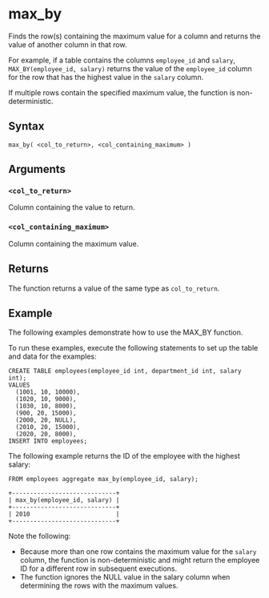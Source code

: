 # max_by

Finds the row(s) containing the maximum value for a column and returns the value of another column in that row.

For example, if a table contains the columns `employee_id` and `salary`, `MAX_BY(employee_id, salary)` returns the value of the `employee_id` column for the row that has the highest value in the `salary` column.

If multiple rows contain the specified maximum value, the function is non-deterministic.

## Syntax

```scopeql
max_by( <col_to_return>, <col_containing_maximum> )
```

## Arguments

### `<col_to_return>`

Column containing the value to return.

### `<col_containing_maximum>`

Column containing the maximum value.

## Returns

The function returns a value of the same type as `col_to_return`.

## Example

The following examples demonstrate how to use the MAX_BY function.

To run these examples, execute the following statements to set up the table and data for the examples:

```scopeql
CREATE TABLE employees(employee_id int, department_id int, salary int);
VALUES
  (1001, 10, 10000),
  (1020, 10, 9000),
  (1030, 10, 8000),
  (900, 20, 15000),
  (2000, 20, NULL),
  (2010, 20, 15000),
  (2020, 20, 8000),
INSERT INTO employees;
```

The following example returns the ID of the employee with the highest salary:

```scopeql
FROM employees aggregate max_by(employee_id, salary);
```

```
+-----------------------------+
| max_by(employee_id, salary) |
+-----------------------------+
| 2010                        |
+-----------------------------+
```

Note the following:

* Because more than one row contains the maximum value for the `salary` column, the function is non-deterministic and might return the employee ID for a different row in subsequent executions.
* The function ignores the NULL value in the salary column when determining the rows with the maximum values.
